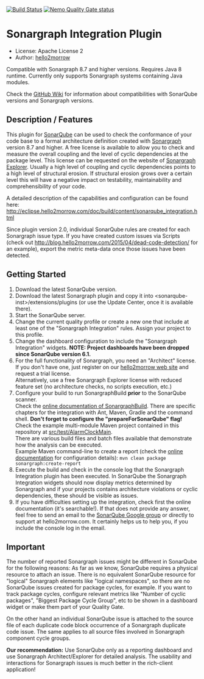 [![Build Status](https://api.travis-ci.org/sonargraph/sonar-sonargraph-integration.svg)](https://travis-ci.org/sonargraph/sonar-sonargraph-integration) [![Nemo Quality Gate status](https://sonarqube.com/api/badges/gate?key=com.hello2morrow%3Asonar-sonargraph-integration)](https://sonarqube.com/overview?id=com.hello2morrow%3Asonar-sonargraph-integration)                                                                                                                                                                                                                                                                                        

Sonargraph Integration Plugin
=================

- License: Apache License 2
- Author: [hello2morrow](https://www.hello2morrow.com)

Compatible with Sonargraph 8.7 and higher versions.
Requires Java 8 runtime.
Currently only supports Sonargraph systems containing Java modules. 

Check the <a href="https://github.com/sonargraph/sonar-sonargraph-integration/wiki/Sonargraph-8--Integration-with-SonarQube">GitHub Wiki</a> for information about compatibilities with SonarQube versions and Sonargraph versions.
  

## Description / Features
This plugin for [SonarQube](http://www.sonarsource.com/) can be used to check the conformance of your code base to a 
formal architecture definition created with [Sonargraph](https://www.hello2morrow.com/products/sonargraph/architect9) version 8.7 and higher. 
A free license is available to allow you to check and measure the overall coupling and the level of cyclic dependencies at the package level. 
This license can be requested on the website of [Sonargraph Explorer](https://www.hello2morrow.com/products/sonargraph/explorer).
Usually a high level of coupling and cyclic dependencies points to a high level of 
structural erosion. If structural erosion grows over a certain level this will have a negative impact on testability, maintainability and 
comprehensibility of your code.

A detailed description of the capabilities and configuration can be found here: <a href="http://eclipse.hello2morrow.com/doc/build/content/sonarqube_integration.html">http://eclipse.hello2morrow.com/doc/build/content/sonarqube_integration.html</a> 

Since plugin version 2.0, individual SonarQube rules are created for each Sonargraph issue type.
If you have created custom issues via Scripts (check out <a href="http://blog.hello2morrow.com/2015/04/dead-code-detection">http://blog.hello2morrow.com/2015/04/dead-code-detection/</a> for an example), export the metric meta-data once those issues have been detected.

## Getting Started ##
1. Download the latest SonarQube version.
2. Download the latest Sonargraph plugin and copy it into &lt;sonarqube-inst&gt;/extensions/plugins (or use the Update Center, once it is available there).
3. Start the SonarQube server.
4. Change the current quality profile or create a new one that include at least one of the "Sonargraph Integration" rules. Assign your project to this profile.
5. Change the dashboard configuration to include the "Sonargraph Integration" widgets.
   **NOTE: Project dashboards have been dropped since SonarQube version 6.1.**
6. For the full functionality of Sonargraph, you need an "Architect" license. If you don't have one, just register on our <a href="">hello2morrow web site</a> and request a trial license.  
   Alternatively, use a free Sonargraph Explorer license with reduced feature set (no architecture checks, no scripts execution, etc.) 
7. Configure your build to run SonargraphBuild **prior** to the SonarQube scanner.  
   Check the <a href="http://eclipse.hello2morrow.com/doc/build/content/">online documentation of SonargraphBuild</a>. There are specific chapters for the integration with Ant, Maven, Gradle and the command shell.
   **Don't forget to configure the "prepareForSonarQube" flag!**    
   Check the example multi-module Maven project contained in this repository at <a href="https://github.com/sonargraph/sonar-sonargraph-integration/tree/master/src/test/AlarmClockMain">src/test/AlarmClockMain</a>.  
   There are various build files and batch files available that demonstrate how the analysis can be executed.  
   Example Maven command-line to create a report (check the <a href="http://eclipse.hello2morrow.com/doc/build/content/integrating_with_maven.html">online documentation</a> for configuration details):
           <code>mvn clean package sonargraph:create-report</code>   
8. Execute the build and check in the console log that the Sonargraph Integration plugin has been executed. In SonarQube the Sonargraph Integration widgets should now display metrics determined by Sonargraph and if your
  projects contains architecture violations or cyclic dependencies, these should be visible as issues.
9. If you have difficulties setting up the integration, check first the online documentation (it's searchable!). If that does not provide any answer, feel free to send an email to the <a href="https://groups.google.com/forum/#!forum/sonarqube">SonarQube Google group</a>
  or directly to support at hello2morrow.com. It certainly helps us to help you, if you include the console log in the email. 
  
## Important ##
The number of reported Sonargraph issues might be different in SonarQube for the following reasons: 
As far as we know, SonarQube requires a physical resource to attach an issue. 
There is no equivalent SonarQube resource for "logical" Sonargraph elements like "logical namespaces", so there are no SonarQube issues created for package cycles, for example. If you want to track package cycles, configure relevant metrics like "Number of cyclic packages", "Biggest Package Cycle Group", etc to be shown in a dashboard widget or make them part of your Quality Gate.

On the other hand an individual SonarQube issue is attached to the source file of each duplicate code block occurrence of a Sonargraph duplicate code issue.
The same applies to all source files involved in Sonargraph component cycle groups.             

**Our recommendation:** Use SonarQube only as a reporting dashboard and use Sonargraph Architect/Explorer for detailed analysis.
The usability and interactions for Sonargraph issues is much better in the rich-client application!             
 


